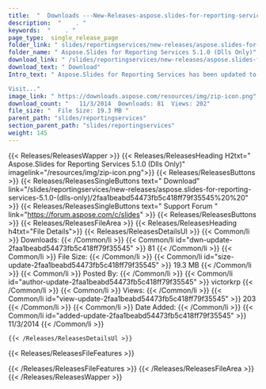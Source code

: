 ```yaml
---
title:  "  Downloads ---New-Releases-aspose.slides-for-reporting-services-5.1.0-(dlls-only) . " 
description:  "    . " 
keywords:  "    . " 
page_type:  single_release_page
folder_link: " slides/reportingservices/new-releases/aspose.slides-for-reporting-services-5.1.0-(dlls-only)/"
folder_name: " Aspose.Slides for Reporting Services 5.1.0 (Dlls Only)"
download_link: " /slides/reportingservices/new-releases/aspose.slides-for-reporting-services-5.1.0-(dlls-only)/2faa1beabd54473fb5c418ff79f35545"
download_text: " Download"
Intro_text: " Aspose.Slides for Reporting Services has been updated to version 5.1.0.

Visit..."
image_link: " https://downloads.aspose.com/resources/img/zip-icon.png"
download_count: "   11/3/2014  Downloads: 81  Views: 202"
file_size: "  File Size: 19.3 MB "
parent_path: "slides/reportingservices"
section_parent_path: "slides/reportingservices"
weight: 145 
---
```


{{< Releases/ReleasesWapper >}}
  {{< Releases/ReleasesHeading H2txt=" Aspose.Slides for Reporting Services 5.1.0 (Dlls Only)" imagelink="/resources/img/zip-icon.png">}}
  {{< Releases/ReleasesButtons >}}
    {{< Releases/ReleasesSingleButtons text=" Download" link="/slides/reportingservices/new-releases/aspose.slides-for-reporting-services-5.1.0-(dlls-only)/2faa1beabd54473fb5c418ff79f35545%20%20" >}}
    {{< Releases/ReleasesSingleButtons text=" Support Forum " link="https://forum.aspose.com/c/slides" >}}
  {{< Releases/ReleasesButtons >}}
  {{< Releases/ReleasesFileArea >}}
    {{< Releases/ReleasesHeading h4txt="File Details">}}
    {{< Releases/ReleasesDetailsUl >}}
            {{< Common/li  >}} Downloads: {{< /Common/li >}} 
      {{< Common/li id="dwn-update-2faa1beabd54473fb5c418ff79f35545" >}} 81 {{< /Common/li >}} 
      {{< Common/li  >}} File Size: {{< /Common/li >}} 
      {{< Common/li id="size-update-2faa1beabd54473fb5c418ff79f35545" >}} 19.3 MB {{< /Common/li >}} 
      {{< Common/li  >}} Posted By: {{< /Common/li >}} 
      {{< Common/li id="author-update-2faa1beabd54473fb5c418ff79f35545" >}} victorkrp {{< /Common/li >}} 
      {{< Common/li  >}} Views: {{< /Common/li >}} 
      {{< Common/li id="view-update-2faa1beabd54473fb5c418ff79f35545" >}} 203 {{< /Common/li >}} 
      {{< Common/li  >}} Date Added: {{< /Common/li >}} 
      {{< Common/li id="added-update-2faa1beabd54473fb5c418ff79f35545" >}} 11/3/2014 {{< /Common/li >}} 

    {{< /Releases/ReleasesDetailsUl >}}

  {{< Releases/ReleasesFileFeatures >}}
      
  {{< /Releases/ReleasesFileFeatures >}}
 {{< /Releases/ReleasesFileArea >}}
{{< /Releases/ReleasesWapper >}}


